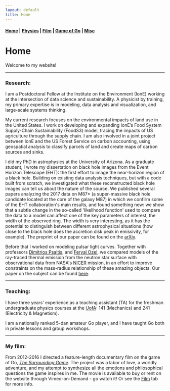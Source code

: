 ```yaml
---
layout: default
title: Home
---
```


#### [Home](index.md) | [Physics](physics.md) | [Film](film.md) | [Game of Go](go.md) | [Misc](misc.md)

# Home

Welcome to my website! 

---

### Research:

I am a Postdoctoral Fellow at the Institute on the Environment (IonE) working at the intersection of data science and sustainability. A physicist by training, my primary expertise is in modeling, data analysis and visualization, and large-scale systems thinking.  

My current research focuses on the environmental impacts of land use in the United States. I work on developing and expanding IonE’s Food System Supply-Chain Sustainability (FoodS3) model, tracing the impacts of US agriculture through the supply chain. I am also involved in a joint project between IonE and the US Forest Service on carbon accounting, using geospatial analysis to classify parcels of land and create maps of carbon sources and sinks. 

I did my PhD in astrophysics at the University of Arizona. As a graduate student, I wrote my dissertation on black hole images from the Event Horizon Telescope (EHT): the first effort to image the near-horizon region of a black hole. Building on existing data analysis techniques, but with a code built from scratch, we investigated what these reconstructed black hole images can tell us about the nature of the source. We published several papers analyzing the 2017 data on M87* (a super-massive black hole candidate located at the core of the galaxy M87) in which we confirm some of the EHT collaboration's main results, and found something new: we show that a subtle change in the so-called 'likelihood function' used to compare the data to a model can affect one of the key parameters of interest, the width of the observed ring. The width is very interesting, as it has the potential to distinguish between different astrophysical situations (how close to the black hole does the accretion disk peak in emissivity, for example). The preprint of our paper can be found on the [arXiv](https://arxiv.org/abs/2107.06948).

Before that I worked on modeling pulsar light curves. Together with professors [Dimitrios Psaltis](http://xtreme.as.arizona.edu/~dpsaltis/), and [Feryal Ozel](http://xtreme.as.arizona.edu/~fozel/), we compared models of the ray-traced thermal emission from the neutron star surface with observational data from NASA's [NICER](https://www.nasa.gov/nicer) mission, in an effort to improve constraints on the mass-radius relationship of these amazing objects. Our paper on the subject can be found [here](https://arxiv.org/abs/1904.11534).

<!-- My research focuses on *pulsars* - rapidly spinning neutron stars that emit a characteristic pattern of electromagnetic radiation in radio and x-rays. Together with professors [Sam Gralla](http://w3.physics.arizona.edu/people/sam-gralla), [Dimitrios Psaltis](http://xtreme.as.arizona.edu/~dpsaltis/), and [Feryal Ozel](http://xtreme.as.arizona.edu/~fozel/), I am using computer simulations to model the radiation emitted by these stars. Hidden in these light curves are clues to the mysteries of the neutron star interior, and the nature of ultra-dense matter beyond the nuclear saturation density. By comparing our models with new observational data from NASA's [NICER](https://www.nasa.gov/nicer) mission, we hope to improve the known constraints on the size, magnetic field, and other fundamental properties of these astounding objects. 

Our first paper can be found on the [arxiv](https://arxiv.org/abs/1904.11534).  -->

---

### Teaching:

I have three years' experience as a teaching assistant (TA) for the freshman undergraduate physics courses at the [UofA](http://w3.physics.arizona.edu/): 141 (Mechanics) and 241 (Electricity & Magnetism). 

I am a nationally ranked 5-dan amateur Go player, and I have taught Go both in private lessons and group workshops.

---

### My film:

From 2012-2016 I directed a feature-length documentary film on the game of Go, [*The Surrounding Game*](https://www.surroundinggamemovie.com/). The project was a labor of love, a worldly adventure, and my attempt to synthesize all the emotions and philosophical questions the game inspires in me. The movie is  available to buy or rent on the website through Vimeo-on-Demand - go watch it! Or see the [Film](film.md) tab for more info.

